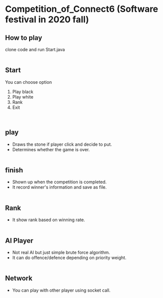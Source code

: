 # Competition_of_Connect6 (Software festival in 2020 fall)

## How to play 
clone code and run Start.java
</br></br>

## Start
You can choose option 
1. Play black
2. Play white
3. Rank
4. Exit
</br>

## play 
- Draws the stone if player click and decide to put. 
- Determines whether the game is over.
</br></br>

## finish
- Shown up when the competition is completed. 
- It record winner's information and save as file.
</br></br>

## Rank
- It show rank based on winning rate.
</br></br>

## AI Player
- Not real AI but just simple brute force algorithm. 
- It can do offence/defence depending on priority weight.
</br></br>

## Network 
- You can play with other player using socket call. 
